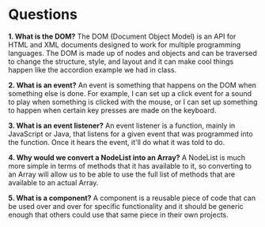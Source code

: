 # Questions

**1. What is the DOM?**
The DOM (Document Object Model) is an API for HTML and XML documents designed to work for multiple programming languages. The DOM is made up of nodes and objects and can be traversed to change the structure, style, and layout and it can make cool things happen like the accordion example we had in class.

**2. What is an event?**
An event is something that happens on the DOM when something else is done. For example, I can set up a click event for a sound to play when something is clicked with the mouse, or I can set up something to happen when certain key presses are made on the keyboard.

**3. What is an event listener?**
An event listener is a function, mainly in JavaScript or Java, that listens for a given event that was programmed into the function. Once it hears the event, it'll do what it was told to do.

**4. Why would we convert a NodeList into an Array?**
A NodeList is much more simple in terms of methods that it has available to it, so converting to an Array will allow us to be able to use the full list of methods that are available to an actual Array.

**5. What is a component?**
A component is a reusable piece of code that can be used over and over for specific functionality and it should be generic enough that others could use that same piece in their own projects.
